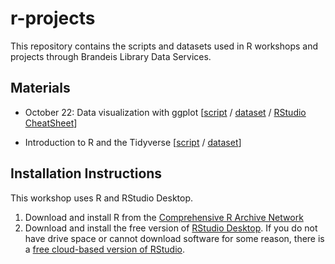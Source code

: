# r-projects

This repository contains the scripts and datasets used in R workshops and projects
through Brandeis Library Data Services.

## Materials
- October 22: Data visualization with ggplot [[script](https://github.com/DeisData/r-projects/blob/master/DataVisualizationWithggplot.Rmd) / [dataset](https://drive.google.com/file/d/1qeba2wsgH_uEeRR_qUbi3cAOq5O4DJZG/view?usp=sharing) / [RStudio CheatSheet](https://github.com/rstudio/cheatsheets/raw/master/data-visualization-2.1.pdf)]

- Introduction to R and the Tidyverse [[script](https://github.com/DeisData/r-projects/blob/master/Intro-to-R-and-the-Tidyverse.R) / [dataset](https://github.com/DeisData/r-projects/blob/master/world_happiness.csv)]

## Installation Instructions
This workshop uses R and RStudio Desktop.
1. Download and install R from the [Comprehensive R Archive Network](https://cran.rstudio.com/)
2. Download and install the free version of [RStudio Desktop](https://rstudio.com/products/rstudio/download/).
If you do not have drive space or cannot download software for some reason, there is a [free cloud-based version of RStudio](https://rstudio.cloud/). 

